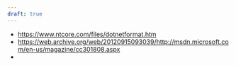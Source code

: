 ```yaml
---
draft: true
---
```



- https://www.ntcore.com/files/dotnetformat.htm
- https://web.archive.org/web/20120915093039/http://msdn.microsoft.com/en-us/magazine/cc301808.aspx
- 